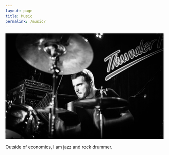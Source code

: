 ```yaml
---
layout: page
title: Music
permalink: /music/
---
```


![GitHub Logo](/images/drums1.jpg)




Outside of economics, I am jazz and rock drummer.
